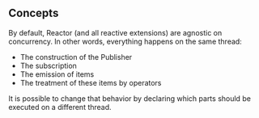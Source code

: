 ## Concepts

By default, Reactor (and all reactive extensions) are agnostic on concurrency. In other words, everything happens on the same thread:
* The construction of the Publisher
* The subscription
* The emission of items
* The treatment of these items by operators

It is possible to change that behavior by declaring which parts should be executed on a different thread.
